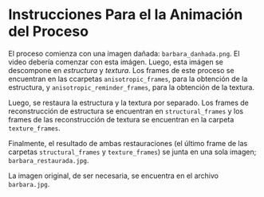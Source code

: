 # **Instrucciones Para el la Animación del Proceso**

El proceso comienza con una imagen dañada: `barbara_danhada.png`. El video debería comenzar con esta imágen.
Luego, esta imágen se descompone en *estructura* y *textura*. Los frames de este proceso se encuentran en las ccarpetas
`anisotropic_frames`, para la obtención de la estructura, y `anisotropic_reminder_frames`, para la obtención de la textura.

Luego, se restaura la estructura y la textura por separado. Los frames de reconstrucción de estructura se encuentran en 
`structural_frames` y los frames de las reconstrucción de textura se encuentran en la carpeta `texture_frames`.

Finalmente, el resultado de ambas restauraciones (el último frame de las carpetas `structural_frames` y `texture_frames`)
se junta en una sola imagen; `barbara_restaurada.jpg`.

La imagen original, de ser necesaria, se encuentra en el archivo `barbara.jpg`.
